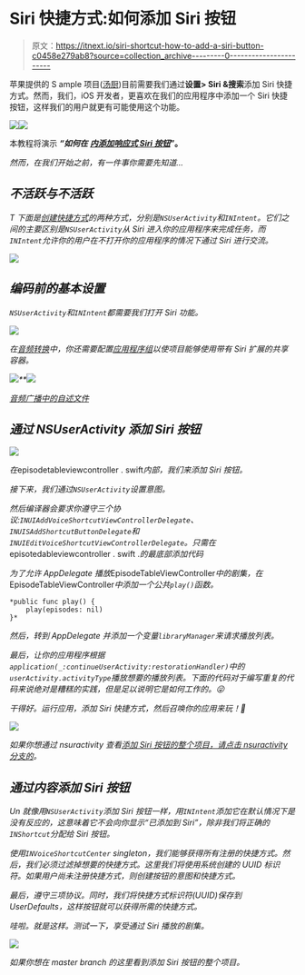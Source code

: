 # Siri 快捷方式:如何添加 Siri 按钮

> 原文：<https://itnext.io/siri-shortcut-how-to-add-a-siri-button-c0458e279ab8?source=collection_archive---------0----------------------->

苹果提供的 S ample 项目([汤厨](https://developer.apple.com/documentation/sirikit/soup_chef_accelerating_app_interactions_with_shortcuts))目前需要我们通过**设置> Siri &搜索**添加 Siri 快捷方式。然而，我们，iOS 开发者，更喜欢在我们的应用程序中添加一个 Siri 快捷按钮，这样我们的用户就更有可能使用这个功能。

![](img/4230abccac77f1707aa27e7713819cf5.png)![](img/c79cb6abfcf860e1cdb6427745d0ff10.png)

本教程将演示 ***“如何在*** [***内添加响应式 Siri 按钮***](https://developer.apple.com/documentation/sirikit/media_intent_shortcuts/playing_media_through_siri_shortcuts)**”。**

*然而，在我们开始之前，有一件事你需要先知道…*

## *不活跃与不活跃*

*T 下面是[创建快捷方式](https://developer.apple.com/documentation/sirikit/donating_shortcuts)的两种方式，分别是`NSUserActivity`和`INIntent`。它们之间的主要区别是`NSUserActivity`从 Siri 进入你的应用程序来完成任务，而`INIntent`允许你的用户在不打开你的应用程序的情况下通过 Siri 进行交流。*

*![](img/0a196f37d16075bd0f0e9a31fe37520f.png)*

## *编码前的基本设置*

*`NSUserActivity`和`INIntent`都需要我们打开 Siri 功能。*

*![](img/e7fa01c21965be5082dca2964658d703.png)*

*在[音频转换](https://developer.apple.com/documentation/sirikit/media_intent_shortcuts/playing_media_through_siri_shortcuts)中，你还需要配置[应用程序组](https://developer.apple.com/library/archive/documentation/General/Conceptual/ExtensibilityPG/ExtensionScenarios.html)以使项目能够使用带有 Siri 扩展的共享容器。*

*![](img/3dbd9d9425298470ff689c297dbcfa3f.png)**![](img/02a9f8cac47e00416ef0d941829e6eb2.png)*

*[音频广播中的自述文件](https://developer.apple.com/documentation/sirikit/media_intent_shortcuts/playing_media_through_siri_shortcuts)*

## *通过 NSUserActivity 添加 Siri 按钮*

*![](img/0e7c84d3dc4e9df5627adc2870860e03.png)*

*在*episodetableviewcontroller . swift*内部，我们来添加 Siri 按钮。*

*接下来，我们通过`NSUserActivity`设置意图。*

*然后编译器会要求你遵守三个协议:`INUIAddVoiceShortcutViewControllerDelegate`、`INUISAddShortcutButtonDelegate`和`INUIEditVoiceShortcutViewControllerDelegate`。只需在*episotedableviewcontroller . swift .*的最底部添加代码*

*为了允许 *AppDelegate* 播放*EpisodeTableViewController*中的剧集，在*EpisodeTableViewController*中添加一个公共`play()`函数。*

```
*public func play() {
    play(episodes: nil)
}*
```

*然后，转到 *AppDelegate* 并添加一个变量`libraryManager`来请求播放列表。*

*最后，让你的应用程序根据`application(_:continueUserActivity:restorationHandler)`中的`userActivity.activityType`播放想要的播放列表。下面的代码对于编写重复的代码来说绝对是糟糕的实践，但是足以说明它是如何工作的。😜*

*干得好。运行应用，添加 Siri 快捷方式，然后召唤你的应用来玩！🎊*

*![](img/119d79b36dcb5b32b30cc6aceef6c781.png)*

*如果你想通过 nsuractivity 查看[添加 Siri 按钮的整个项目，请点击 nsuractivity 分支的](https://github.com/ji3g4kami/Siri-shortcut-button/tree/NSUserAvtivity)。*

## *通过内容添加 Siri 按钮*

*Un 就像用`NSUserActivity`添加 Siri 按钮一样，用`INIntent`添加它在默认情况下是没有反应的，这意味着它不会向你显示“已添加到 Siri”，除非我们将正确的`INShortcut`分配给 Siri 按钮。*

*使用`INVoiceShortcutCenter` singleton，我们能够获得所有注册的快捷方式。然后，我们必须过滤掉想要的快捷方式。这里我们将使用系统创建的 UUID 标识符。如果用户尚未注册快捷方式，则创建按钮的意图和快捷方式。*

*最后，遵守三项协议。同时，我们将快捷方式标识符(UUID)保存到 UserDefaults，这样按钮就可以获得所需的快捷方式。*

*哇啦。就是这样。测试一下，享受通过 Siri 播放的剧集。*

*![](img/b263957ae2b7ba8105662511e5e62272.png)*

*如果你想在 master branch 的这里看到添加 Siri 按钮的整个项目。*